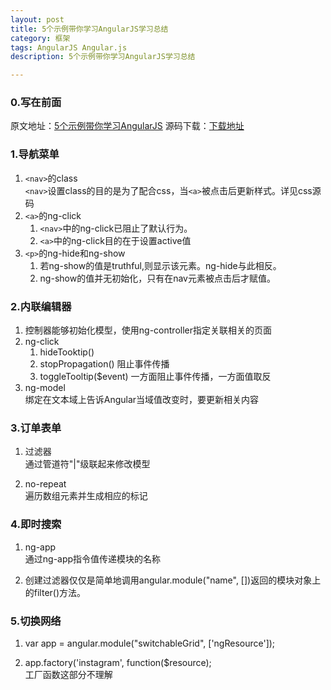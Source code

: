 ```yaml
---
layout: post
title: 5个示例带你学习AngularJS学习总结
category: 框架
tags: AngularJS Angular.js
description: 5个示例带你学习AngularJS学习总结

---
```


### 0.写在前面

原文地址：[5个示例带你学习AngularJS](http://blog.jobbole.com/48979/)
源码下载：[下载地址](http://demo.tutorialzine.com/2013/08/learn-angularjs-5-examples/angularjs-examples.zip)

### 1.导航菜单

1. `<nav>`的class  
	`<nav>`设置class的目的是为了配合css，当`<a>`被点击后更新样式。详见css源码
2. `<a>`的ng-click
	1. `<nav>`中的ng-click已阻止了默认行为。
	2. `<a>`中的ng-click目的在于设置active值
3. `<p>`的ng-hide和ng-show
	1. 若ng-show的值是truthful,则显示该元素。ng-hide与此相反。
	2. ng-show的值并无初始化，只有在nav元素被点击后才赋值。

### 2.内联编辑器

1. 控制器能够初始化模型，使用ng-controller指定关联相关的页面
2. ng-click  
	1. hideTooktip()
	2. stopPropagation() 阻止事件传播
	3. toggleTooltip($event) 一方面阻止事件传播，一方面值取反
3. ng-model  
	绑定在文本域上告诉Angular当域值改变时，要更新相关内容

### 3.订单表单

1. 过滤器   
	通过管道符"|"级联起来修改模型

2. no-repeat  
	遍历数组元素并生成相应的标记

### 4.即时搜索

1. ng-app  
	通过ng-app指令值传递模块的名称

2. 创建过滤器仅仅是简单地调用angular.module("name", [])返回的模块对象上的filter()方法。

### 5.切换网络

1. var app = angular.module("switchableGrid", ['ngResource']);

2. app.factory('instagram', function($resource);  
	工厂函数这部分不理解



